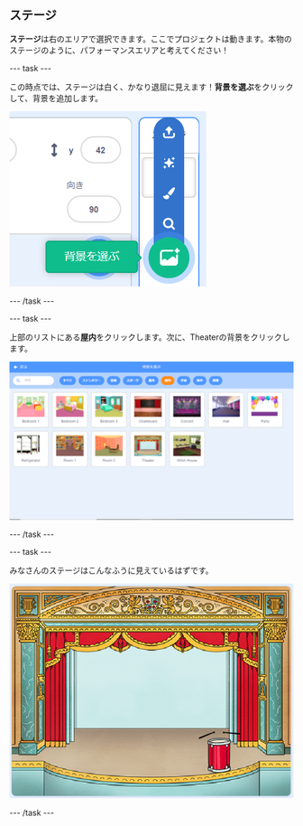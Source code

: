 ## ステージ

**ステージ**は右のエリアで選択できます。ここでプロジェクトは動きます。本物のステージのように、パフォーマンスエリアと考えてください！

--- task ---

この時点では、ステージは白く、かなり退屈に見えます！**背景を選ぶ**をクリックして、背景を追加します。

![スクリーンショット](images/band-stage-choose.png)

--- /task ---

--- task ---

上部のリストにある**屋内**をクリックします。次に、Theaterの背景をクリックします。

![スクリーンショット](images/band-backdrop.png)

--- /task ---

--- task ---

みなさんのステージはこんなふうに見えているはずです。

![スクリーンショット](images/band-stage.png)

--- /task ---